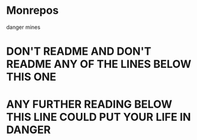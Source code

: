 # Monrepos
danger mines

# DON'T README AND DON'T README ANY OF THE LINES BELOW THIS ONE
# ANY FURTHER READING BELOW THIS LINE COULD PUT YOUR LIFE IN DANGER
